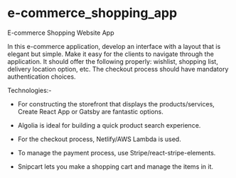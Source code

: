 # e-commerce_shopping_app
E-commerce Shopping Website App


In this e-commerce application, develop an interface with a layout that is elegant but simple. Make it easy for the clients to navigate through the application. It should offer the following properly: wishlist, shopping list, delivery location option, etc. The checkout process should have mandatory authentication choices.

Technologies:-

- For constructing the storefront that displays the products/services, Create React App or Gatsby are fantastic options.

- Algolia is ideal for building a quick product search experience.

- For the checkout process, Netlify/AWS Lambda is used.

- To manage the payment process, use Stripe/react-stripe-elements.

- Snipcart lets you make a shopping cart and manage the items in it.
